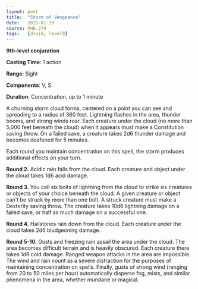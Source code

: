 ```yaml
---
layout: post
title:  "Storm of Vengeance"
date:   2015-01-10
source: PHB.279
tags:   [druid, level9]
---
```


**9th-level conjuration**

**Casting Time**: 1 action

**Range**: Sight

**Components**: V, S

**Duration**: Concentration, up to 1 minute

A churning storm cloud forms, centered on a point you can see and spreading to a radius of 360 feet. Lightning flashes in the area, thunder booms, and strong winds roar. Each creature under the cloud (no more than 5,000 feet beneath the cloud) when it appears must make a Constitution saving throw. On a failed save, a creature takes 2d6 thunder damage and becomes deafened for 5 minutes.

Each round you maintain concentration on this spell, the storm produces additional effects on your turn.

**Round 2.** Acidic rain falls from the cloud. Each creature and object under the cloud takes 1d6 acid damage.

**Round 3.** You call six bolts of lightning from the cloud to strike six creatures or objects of your choice beneath the cloud. A given creature or object can't be struck by more than one bolt. A struck creature must make a Dexterity saving throw. The creature takes 10d6 lightning damage on a failed save, or half as much damage on a successful one.

**Round 4.** Hailstones rain down from the cloud. Each creature under the cloud takes 2d6 bludgeoning damage.

**Round 5-10.** Gusts and freezing rain assail the area under the cloud. The area becomes difficult terrain and is heavily obscured. Each creature there takes 1d6 cold damage. Ranged weapon attacks in the area are impossible. The wind and rain count as a severe distraction for the purposes of maintaining concentration on spells. Finally, gusts of strong wind (ranging from 20 to 50 miles per hour) automatically disperse fog, mists, and similar phenomena in the area, whether mundane or magical.

